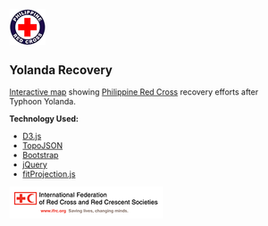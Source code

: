 ![PRC logo](https://raw.githubusercontent.com/PhilippineRedCross/yolanda_recovery/gh-pages/img/PRC-logo_whiteBorder_small.png)

## Yolanda Recovery


[Interactive map](http://philippineredcross.github.io/yolanda_recovery) showing [Philippine Red Cross](http://www.redcross.org.ph/) recovery efforts after Typhoon Yolanda.


**Technology Used:**
- [D3.js](http://d3js.org/)
- [TopoJSON](https://github.com/mbostock/topojson)
- [Bootstrap](http://getbootstrap.com/)
- [jQuery](http://jquery.com/)
- [fitProjection.js](https://gist.github.com/nrabinowitz/1756257)

![IFRC logo](https://raw.githubusercontent.com/PhilippineRedCross/yolanda_recovery/gh-pages/img/IFRC_cobranding_small.png)